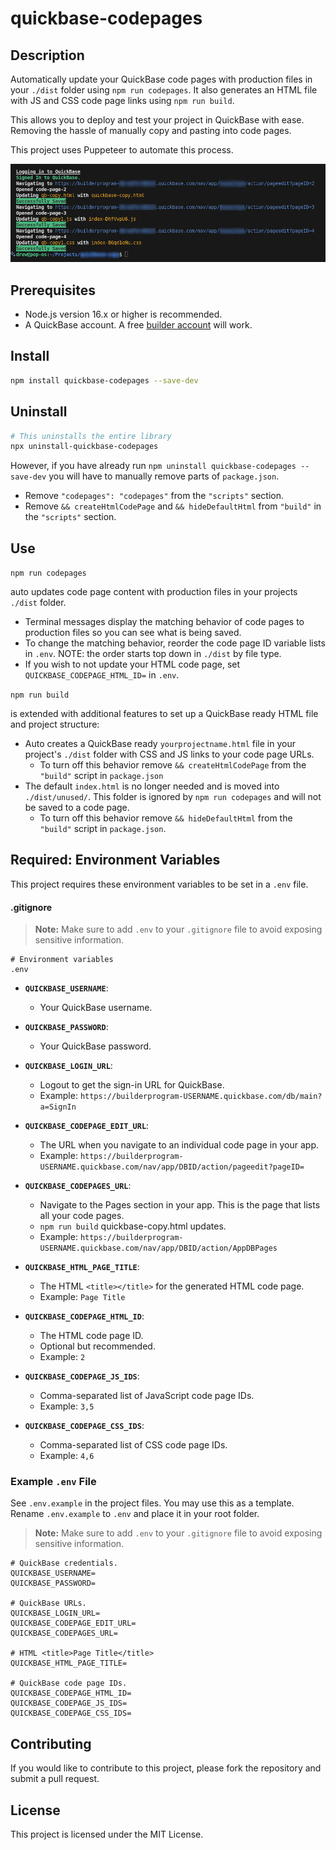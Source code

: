 # quickbase-codepages

## Description

Automatically update your QuickBase code pages with production files in your `./dist` folder using `npm run codepages`. It also generates an HTML file with JS and CSS code page links using `npm run build`.

This allows you to deploy and test your project in QuickBase with ease. Removing the hassle of manually copy and pasting into code pages.

This project uses Puppeteer to automate this process.

![Copy code page in the terminal](copyExample.png)

## Prerequisites

- Node.js version 16.x or higher is recommended.
- A QuickBase account. A free [builder account](https://www.quickbase.com/builder-program) will work.

## Install

```bash
npm install quickbase-codepages --save-dev
```

## Uninstall

```bash
# This uninstalls the entire library
npx uninstall-quickbase-codepages
```

However, if you have already run `npm uninstall quickbase-codepages --save-dev` you will have to manually remove parts of `package.json`.

- Remove `"codepages": "codepages"` from the `"scripts"` section.
- Remove `&& createHtmlCodePage` and `&& hideDefaultHtml` from `"build"` in the `"scripts"` section.

## Use

`npm run codepages`

auto updates code page content with production files in your projects `./dist` folder.

- Terminal messages display the matching behavior of code pages to production files so you can see what is being saved.
- To change the matching behavior, reorder the code page ID variable lists in `.env`. NOTE: the order starts top down in `./dist` by file type.
- If you wish to not update your HTML code page, set `QUICKBASE_CODEPAGE_HTML_ID=` in `.env`.

`npm run build`

is extended with additional features to set up a QuickBase ready HTML file and project structure:

- Auto creates a QuickBase ready `yourprojectname.html` file in your project's `./dist` folder with CSS and JS links to your code page URLs.
  - To turn off this behavior remove `&& createHtmlCodePage` from the `"build"` script in `package.json`
- The default `index.html` is no longer needed and is moved into `./dist/unused/`. This folder is ignored by `npm run codepages` and will not be saved to a code page.
  - To turn off this behavior remove `&& hideDefaultHtml` from the `"build"` script in `package.json`.

## Required: Environment Variables

This project requires these environment variables to be set in a `.env` file.

#### .gitignore

> **Note:** Make sure to add `.env` to your `.gitignore` file to avoid exposing sensitive information.

```gitignore
# Environment variables
.env
```

- **`QUICKBASE_USERNAME`**:

  - Your QuickBase username.

- **`QUICKBASE_PASSWORD`**:

  - Your QuickBase password.

- **`QUICKBASE_LOGIN_URL`**:

  - Logout to get the sign-in URL for QuickBase.
  - Example: `https://builderprogram-USERNAME.quickbase.com/db/main?a=SignIn`

- **`QUICKBASE_CODEPAGE_EDIT_URL`**:

  - The URL when you navigate to an individual code page in your app.
  - Example: `https://builderprogram-USERNAME.quickbase.com/nav/app/DBID/action/pageedit?pageID=`

- **`QUICKBASE_CODEPAGES_URL`**:

  - Navigate to the Pages section in your app. This is the page that lists all your code pages.
  - `npm run build` quickbase-copy.html updates.
  - Example: `https://builderprogram-USERNAME.quickbase.com/nav/app/DBID/action/AppDBPages`

- **`QUICKBASE_HTML_PAGE_TITLE`**:

  - The HTML `<title></title>` for the generated HTML code page.
  - Example: `Page Title`

- **`QUICKBASE_CODEPAGE_HTML_ID`**:

  - The HTML code page ID.
  - Optional but recommended.
  - Example: `2`

- **`QUICKBASE_CODEPAGE_JS_IDS`**:

  - Comma-separated list of JavaScript code page IDs.
  - Example: `3,5`

- **`QUICKBASE_CODEPAGE_CSS_IDS`**:

  - Comma-separated list of CSS code page IDs.
  - Example: `4,6`

### Example `.env` File

See `.env.example` in the project files. You may use this as a template. Rename `.env.example` to `.env` and place it in your root folder.

> **Note:** Make sure to add `.env` to your `.gitignore` file to avoid exposing sensitive information.

```properties
# QuickBase credentials.
QUICKBASE_USERNAME=
QUICKBASE_PASSWORD=

# QuickBase URLs.
QUICKBASE_LOGIN_URL=
QUICKBASE_CODEPAGE_EDIT_URL=
QUICKBASE_CODEPAGES_URL=

# HTML <title>Page Title</title>
QUICKBASE_HTML_PAGE_TITLE=

# QuickBase code page IDs.
QUICKBASE_CODEPAGE_HTML_ID=
QUICKBASE_CODEPAGE_JS_IDS=
QUICKBASE_CODEPAGE_CSS_IDS=
```

## Contributing

If you would like to contribute to this project, please fork the repository and submit a pull request.

## License

This project is licensed under the MIT License.
